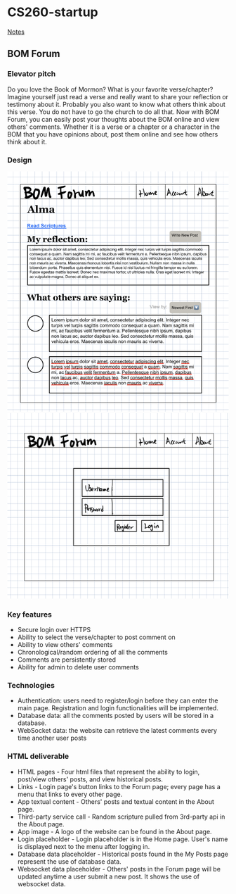 # CS260-startup
[Notes](/notes.md)

## BOM Forum

### Elevator pitch
Do you love the Book of Mormon? What is your favorite verse/chapter? Imagine yourself just read a verse and really want to share your reflection or testimony about it. Probably you also want to know what others think about this verse. You do not have to go the church to do all that. Now with BOM Forum, you can easily post your thoughts about the BOM online and view others' comments. Whether it is a verse or a chapter or a character in the BOM that you have opinions about, post them online and see how others think about it.

### Design
![The main page.](/assets/startup_designs/main_page.jpg)
![The login page.](/assets/startup_designs/login_page.jpg)

### Key features
- Secure login over HTTPS
- Ability to select the verse/chapter to post comment on
- Ability to view others' comments
- Chronological/random ordering of all the comments
- Comments are persistently stored
- Ability for admin to delete user comments

### Technologies
- Authentication: users need to register/login before they can enter the main page. Registration and login functionalities will be implemented.
- Database data: all the comments posted by users will be stored in a database.
- WebSocket data: the website can retrieve the latest comments every time another user posts

### HTML deliverable
- HTML pages - Four html files that represent the ability to login, post/view others' posts, and view historical posts.
- Links - Login page's button links to the Forum page; every page has a menu that links to every other page.
- App textual content - Others' posts and textual content in the About page.
- Third-party service call - Random scripture pulled from 3rd-party api in the About page.
- App image - A logo of the website can be found in the About page.
- Login placeholder - Login placeholder is in the Home page. User's name is displayed next to the menu after logging in.
- Database data placeholder - Historical posts found in the My Posts page represent the use of database data.
- Websocket data placeholder - Others' posts in the Forum page will be updated anytime a user submit a new post. It shows the use of websocket data.

